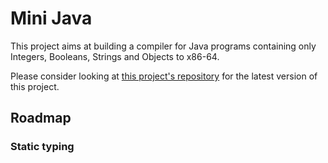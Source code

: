 # Mini Java

This project aims at building a compiler for Java programs containing only Integers, Booleans, Strings and Objects to x86-64.

Please consider looking at [this project's repository](https://github.com/leo-leesco/mini-java.git) for the latest version of this project.

## Roadmap

### Static typing


